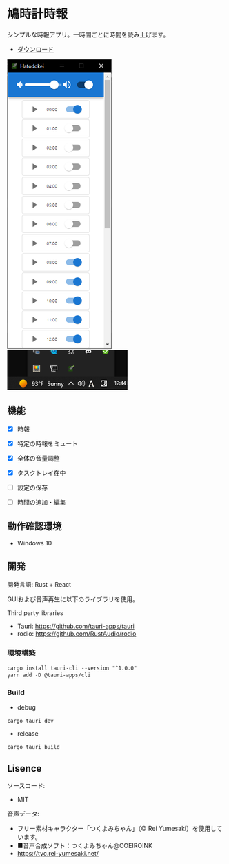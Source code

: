 # 鳩時計時報

シンプルな時報アプリ。一時間ごとに時間を読み上げます。

 - [ダウンロード](https://github.com/iwase22334/hatodokei/releases)

![キャプチャ1](https://raw.githubusercontent.com/iwase22334/hatodokei/main/capture/Capture1.png)
![キャプチャ2](https://raw.githubusercontent.com/iwase22334/hatodokei/main/capture/Capture2.png)

## 機能

 - [x] 時報
 - [x] 特定の時報をミュート
 - [x] 全体の音量調整
 - [x] タスクトレイ在中
 - [ ] 設定の保存
 - [ ] 時間の追加・編集


## 動作確認環境

 - Windows 10

## 開発

開発言語: Rust + React

GUIおよび音声再生に以下のライブラリを使用。

Third party libraries

 - Tauri: https://github.com/tauri-apps/tauri
 - rodio: https://github.com/RustAudio/rodio

### 環境構築

```
cargo install tauri-cli --version "^1.0.0"
yarn add -D @tauri-apps/cli
```

### Build

- debug
```
cargo tauri dev
```

- release
```
cargo tauri build
```

## Lisence

ソースコード:

 - MIT

音声データ:

 - フリー素材キャラクター「つくよみちゃん」（© Rei Yumesaki）を使用しています。
 - ■音声合成ソフト：つくよみちゃん@COEIROINK
 - https://tyc.rei-yumesaki.net/
